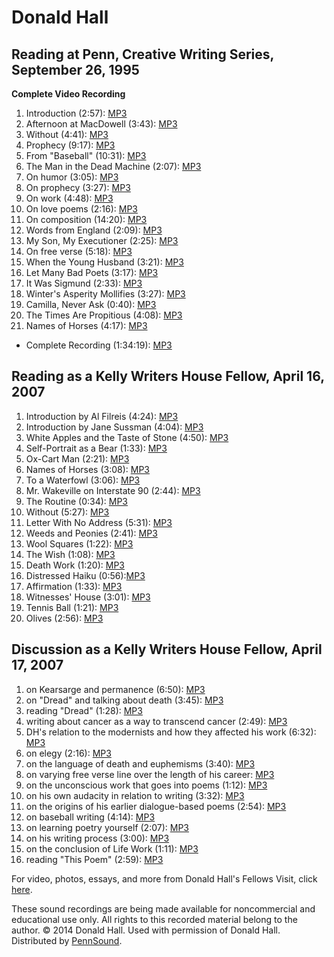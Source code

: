 Donald Hall
===========

Reading at Penn, Creative Writing Series, September 26, 1995
------------------------------------------------------------

**Complete Video Recording**


1.  Introduction (2:57): [MP3](https://media.sas.upenn.edu/pennsound/authors/Hall-David/09-26-95/Hall-Donald_01_Introduction_Penn_09-26-95.mp3)
2.  Afternoon at MacDowell (3:43): [MP3](https://media.sas.upenn.edu/pennsound/authors/Hall-David/09-26-95/Hall-Donald_02_Afternoon-At-MacDowell_Penn_09-26-95.mp3)
3.  Without (4:41): [MP3](https://media.sas.upenn.edu/pennsound/authors/Hall-David/09-26-95/Hall-Donald_03_Without_Penn_09-26-95.mp3)
4.  Prophecy (9:17): [MP3](https://media.sas.upenn.edu/pennsound/authors/Hall-David/09-26-95/Hall-Donald_04_Prophecy_Penn_09-26-95.mp3)
5.  From "Baseball" (10:31): [MP3](https://media.sas.upenn.edu/pennsound/authors/Hall-David/09-26-95/Hall-Donald_05_From-Baseball_Penn_09-26-95.mp3)
6.  The Man in the Dead Machine (2:07): [MP3](https://media.sas.upenn.edu/pennsound/authors/Hall-David/09-26-95/Hall-Donald_06_The-Man-In-The-Dead-Machine_Penn_09-26-95.mp3)
7.  On humor (3:05): [MP3](https://media.sas.upenn.edu/pennsound/authors/Hall-David/09-26-95/Hall-Donald_07_On-Humor_Penn_09-26-95.mp3)
8.  On prophecy (3:27): [MP3](https://media.sas.upenn.edu/pennsound/authors/Hall-David/09-26-95/Hall-Donald_08_On-Prophecy_Penn_09-26-95.mp3)
9.  On work (4:48): [MP3](https://media.sas.upenn.edu/pennsound/authors/Hall-David/09-26-95/Hall-Donald_09_On-Work_Penn_09-26-95.mp3)
10. On love poems (2:16): [MP3](https://media.sas.upenn.edu/pennsound/authors/Hall-David/09-26-95/Hall-Donald_10_On-love-poems_Penn_09-26-95.mp3)
11. On composition (14:20): [MP3](https://media.sas.upenn.edu/pennsound/authors/Hall-David/09-26-95/Hall-Donald_11_On-Composition_Penn_09-26-95.mp3)
12. Words from England (2:09): [MP3](https://media.sas.upenn.edu/pennsound/authors/Hall-David/09-26-95/Hall-Donald_12_Words-From-England_Penn_09-26-95.mp3)
13. My Son, My Executioner (2:25): [MP3](https://media.sas.upenn.edu/pennsound/authors/Hall-David/09-26-95/Hall-Donald_13_My-Son-My-Executioner_Penn_09-26-95.mp3)
14. On free verse (5:18): [MP3](https://media.sas.upenn.edu/pennsound/authors/Hall-David/09-26-95/Hall-Donald_14_On-Free-Verse_Penn_09-26-95.mp3)
15. When the Young Husband (3:21): [MP3](https://media.sas.upenn.edu/pennsound/authors/Hall-David/09-26-95/Hall-Donald_15_When-The-Young-Husband_Penn_09-26-95.mp3)
16. Let Many Bad Poets (3:17): [MP3](https://media.sas.upenn.edu/pennsound/authors/Hall-David/09-26-95/Hall-Donald_16_Let-Many-Bad-Poets_Penn_09-26-95.mp3)
17. It Was Sigmund (2:33): [MP3](https://media.sas.upenn.edu/pennsound/authors/Hall-David/09-26-95/Hall-Donald_17_It-Was-Sigmund_Penn_09-26-95.mp3)
18. Winter's Asperity Mollifies (3:27): [MP3](https://media.sas.upenn.edu/pennsound/authors/Hall-David/09-26-95/Hall-Donald_18_Winters-Asperity-Mollifies_Penn_09-26-95.mp3)
19. Camilla, Never Ask (0:40): [MP3](https://media.sas.upenn.edu/pennsound/authors/Hall-David/09-26-95/Hall-Donald_19_Camilla-Never-Ask_Penn_09-26-95.mp3)
20. The Times Are Propitious (4:08): [MP3](https://media.sas.upenn.edu/pennsound/authors/Hall-David/09-26-95/Hall-Donald_20_The-Times-Are-Propitious_Penn_09-26-95.mp3)
21. Names of Horses (4:17): [MP3](https://media.sas.upenn.edu/pennsound/authors/Hall-David/09-26-95/Hall-Donald_21_Names-Of-Horses_Penn_09-26-95.mp3)

-   Complete Recording (1:34:19): [MP3](https://media.sas.upenn.edu/pennsound/authors/Hall-David/09-26-95/Hall-Donald_Penn_09-26-95.mp3)

Reading as a Kelly Writers House Fellow, April 16, 2007
-------------------------------------------------------

1.  Introduction by Al Filreis (4:24): [MP3](http://media.sas.upenn.edu/Pennsound/authors/Hall-David/Filreis-Al_01_intro-to-Donald-Hall_UPenn_04-16-07.mp3)
2.  Introduction by Jane Sussman (4:04): [MP3](http://media.sas.upenn.edu/Pennsound/authors/Hall-David/Sussman-Jane_02_intro-to-Donald-Hall_UPenn_04-16-07.mp3)
3.  White Apples and the Taste of Stone (4:50): [MP3](http://media.sas.upenn.edu/Pennsound/authors/Hall-David/Hall-Donald_03_White-Apples_UPenn_04-16-07.mp3)
4.  Self-Portrait as a Bear (1:33): [MP3](http://media.sas.upenn.edu/Pennsound/authors/Hall-David/Hall-Donald_04_Self-Portrait-As-Bear_UPenn_04-16-07.mp3)
5.  Ox-Cart Man (2:21): [MP3](http://media.sas.upenn.edu/Pennsound/authors/Hall-David/Hall-Donald_05_Ox-Cart-Man_UPenn_04-16-07.mp3)
6.  Names of Horses (3:08): [MP3](http://media.sas.upenn.edu/Pennsound/authors/Hall-David/Hall-Donald_06_names-of-horses_UPenn_04-16-07.mp3)
7.  To a Waterfowl (3:06): [MP3](http://media.sas.upenn.edu/Pennsound/authors/Hall-David/Hall-Donald_07_to-a-waterfowl_UPenn_04-16-07.mp3)
8.  Mr. Wakeville on Interstate 90 (2:44): [MP3](http://media.sas.upenn.edu/Pennsound/authors/Hall-David/Hall-Donald_08_mr-wakeville_UPenn_04-16-07.mp3)
9.  The Routine (0:34): [MP3](http://media.sas.upenn.edu/Pennsound/authors/Hall-David/Hall-Donald_09_the-routine_UPenn_04-16-07.mp3)
10. Without (5:27): [MP3](http://media.sas.upenn.edu/Pennsound/authors/Hall-David/Hall-Donald_10_without_UPenn_04-16-07.mp3)
11. Letter With No Address (5:31): [MP3](http://media.sas.upenn.edu/Pennsound/authors/Hall-David/Hall-Donald_11_letter-with-no-address_UPenn_04-16-07.mp3)
12. Weeds and Peonies (2:41): [MP3](http://media.sas.upenn.edu/Pennsound/authors/Hall-David/Hall-Donald_12_weeds-and-peonies_UPenn_04-16-07.mp3)
13. Wool Squares (1:22): [MP3](http://media.sas.upenn.edu/Pennsound/authors/Hall-David/Hall-Donald_13_wool-squares_UPenn_04-16-07.mp3)
14. The Wish (1:08): [MP3](http://media.sas.upenn.edu/Pennsound/authors/Hall-David/Hall-Donald_14_the-wish_UPenn_04-16-07.mp3)
15. Death Work (1:20): [MP3](http://media.sas.upenn.edu/Pennsound/authors/Hall-David/Hall-Donald_15_death-work_UPenn_04-16-07.mp3)
16. Distressed Haiku (0:56):[MP3](http://media.sas.upenn.edu/Pennsound/authors/Hall-David/Hall-Donald_16_distressed-haiku_UPenn_04-16-07.mp3)
17. Affirmation (1:33): [MP3](http://media.sas.upenn.edu/Pennsound/authors/Hall-David/Hall-Donald_17_affirmation_UPenn_04-16-07.mp3)
18. Witnesses' House (3:01): [MP3](http://media.sas.upenn.edu/Pennsound/authors/Hall-David/Hall-Donald_18_witnesses-house_UPenn_04-16-07.mp3)
19. Tennis Ball (1:21): [MP3](http://media.sas.upenn.edu/Pennsound/authors/Hall-David/Hall-Donald_19_tennis-ball_UPenn_04-16-07.mp3)
20. Olives (2:56): [MP3](http://media.sas.upenn.edu/Pennsound/authors/Hall-David/Hall-Donald_20_olives_UPenn_04-16-07.mp3)

Discussion as a Kelly Writers House Fellow, April 17, 2007
----------------------------------------------------------

1.  on Kearsarge and permanence (6:50): [MP3](http://media.sas.upenn.edu/pennsound/authors/Hall/4-17-07/Hall-Donald_01_on-Kearsarge-and-permanence_Discussion_04-17-07.mp3)
2.  on "Dread" and talking about death (3:45): [MP3](http://media.sas.upenn.edu/pennsound/authors/Hall/4-17-07/Hall-Donald_02_on-Dread-and-talking-about-death_Discussion_04-17-07.mp3)
3.  reading "Dread" (1:28): [MP3](http://media.sas.upenn.edu/pennsound/authors/Hall/4-17-07/Hall-Donald_03_reading-Dread_Discussion_04-17-07.mp3)
4.  writing about cancer as a way to transcend cancer (2:49): [MP3](http://media.sas.upenn.edu/pennsound/authors/Hall/4-17-07/Hall-Donald_04_writing-about-cancer-as-a-way-to-transcend-cancer_Discussion_04-17-07.mp3)
5.  DH's relation to the modernists and how they affected his work (6:32): [MP3](http://media.sas.upenn.edu/pennsound/authors/Hall/4-17-07/Hall-Donald_05_DHs-relation-to-the-modernists-and-how-they-affected-his-work_Discussion_04-17-07.mp3)
6.  on elegy (2:16): [MP3](http://media.sas.upenn.edu/pennsound/authors/Hall/4-17-07/Hall-Donald_06_on-elegy_Discussion_04-17-07.mp3)
7.  on the language of death and euphemisms (3:40): [MP3](http://media.sas.upenn.edu/pennsound/authors/Hall/4-17-07/Hall-Donald_07_on-the-language-of-death-and-euphemisms_Discussion_04-17-07.mp3)
8.  on varying free verse line over the length of his career: [MP3](http://media.sas.upenn.edu/pennsound/authors/Hall/4-17-07/Hall-Donald_08_on-writing-in-and-varying-free-verse-line-over-the-length-of-his-career_Discussion_04-17-07.mp3)
9.  on the unconscious work that goes into poems (1:12): [MP3](http://media.sas.upenn.edu/pennsound/authors/Hall/4-17-07/Hall-Donald_09_on-the-unconscious-work-that-goes-into-poems_Discussion_04-17-07.mp3)
10. on his own audacity in relation to writing (3:32): [MP3](http://media.sas.upenn.edu/pennsound/authors/Hall/4-17-07/Hall-Donald_10_on-his-own-audacity-in-relation-to-writing_Discussion_04-17-07.mp3)
11. on the origins of his earlier dialogue-based poems (2:54): [MP3](http://media.sas.upenn.edu/pennsound/authors/Hall/4-17-07/Hall-Donald_11_on-the-origins-of-his-earlier-dialogue-based-poems_Discussion_04-17-07.mp3)
12. on baseball writing (4:14): [MP3](http://media.sas.upenn.edu/pennsound/authors/Hall/4-17-07/Hall-Donald_12_on-baseball-writing_Discussion_04-17-07.mp3)
13. on learning poetry yourself (2:07): [MP3](http://media.sas.upenn.edu/pennsound/authors/Hall/4-17-07/Hall-Donald_13_learning-poetry-yourself_Discussion_04-17-07.mp3)
14. on his writing process (3:00): [MP3](http://media.sas.upenn.edu/pennsound/authors/Hall/4-17-07/Hall-Donald_14_DH-discussing-his-writing-process_Discussion_04-17-07.mp3)
15. on the conclusion of Life Work (1:11): [MP3](http://media.sas.upenn.edu/pennsound/authors/Hall/4-17-07/Hall-Donald_15_on-the-conclusion-of-Life-Work_Discussion_04-17-07.mp3)
16. reading "This Poem" (2:59): [MP3](http://media.sas.upenn.edu/pennsound/authors/Hall/4-17-07/Hall-Donald_16_reading-This-Poem_Discussion_04-17-07.mp3)

For video, photos, essays, and more from Donald Hall's Fellows Visit, click [here](http://www.writing.upenn.edu/wh/people/fellows/hall.html).

These sound recordings are being made available for noncommercial and
educational use only. All rights to this recorded material belong to the
author. © 2014 Donald Hall. Used with permission of Donald Hall. Distributed by [PennSound](../index.html).
